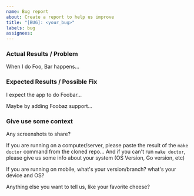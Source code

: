 ```yaml
---
name: Bug report
about: Create a report to help us improve
title: "[BUG]: <your_bug>"
labels: bug
assignees:
---
```


<!-- Before submitting an issue, please read https://github.com/berty/community/blob/master/CONTRIBUTING.md -->

### Actual Results / Problem

When I do Foo, Bar happens...

### Expected Results / Possible Fix

I expect the app to do Foobar...

Maybe by adding Foobaz support...

### Give use some context

<!-- the more context you provide, the better, thank you -->

Any screenshots to share?

If you are running on a computer/server, please paste the result of the `make doctor`
command from the cloned repo... And if you can't run `make doctor`,
please give us some info about your system (OS Version, Go version, etc)

If you are running on mobile, what's your version/branch? what's your device and OS?

Anything else you want to tell us, like your favorite cheese?
